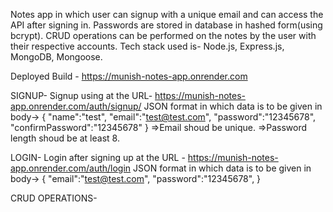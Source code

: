  Notes app in which user can signup with a unique email and can access the API after signing in. Passwords are stored in database in hashed form(using bcrypt). CRUD operations can be performed on the notes by the user with their respective accounts. Tech stack used is- Node.js, Express.js, MongoDB, Mongoose.

 Deployed Build - https://munish-notes-app.onrender.com

SIGNUP-
Signup using at the URL- https://munish-notes-app.onrender.com/auth/signup/
JSON format in which data is to be given in body->
{
"name":"test",
"email":"test@test.com",
"password":"12345678",
"confirmPassword":"12345678"
}
=>Email shoud be unique.
=>Password length shoud be at least 8.


LOGIN-
Login after signing up at the URL - https://munish-notes-app.onrender.com/auth/login
JSON format in which data is to be given in body->
{
"email":"test@test.com",
"password":"12345678",
}


CRUD OPERATIONS-
 
